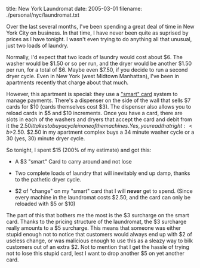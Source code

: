 title: New York Laundromat
date: 2005-03-01
filename: ./personal/nyc/laundromat.txt


Over the last several months, I've been spending a great deal of time
in New York City on business. In that time, I have never been quite
as suprised by prices as I have tonight. I wasn't even trying to
do anything all that unusual, just two loads of laundry.

Normally, I'd expect that two loads of laundry would cost about $6.
The washer would be $1.50 or so per run, and the dryer would be another
$1.50 per run, for a total of $6. Maybe even $7.50, if you decide to
run a second dryer cycle. Even in New York (west Midtown Manhattan),
I've been in apartments recently that charge about that much.

However, this apartment is special: they use a <a
href="http://en.wikipedia.org/wiki/Smart_card"> "smart" card</a>
system to manage payments. There's a dispenser on the side of the wall
that sells $7 cards for $10 (cards themselves cost $3). The dispenser
also allows you to reload cards in $5 and $10 increments. Once you
have a card, there are slots in each of the washers and dryers that
accept the card and debit from it the $2.50 it takes to buy a cycle in
one of the machines. Yes, you read that right: <b>$2.50</b>.  $2.50 in
my apartment complex buys a 34 minute washer cycle or a 30 (yes, 30)
minute dryer cycle.

So tonight, I spent $15 (200% of my estimate) and got this:

* A $3 "smart" Card to carry around and not lose

* Two complete loads of laundry that will inevitably end up damp,
  thanks to the pathetic dryer cycle.

* $2 of "change" on my "smart" card that I will <b>never</b> get to
  spend. (Since every machine in the laundromat costs $2.50, and the
  card can only be reloaded with $5 or $10)

The part of this that bothers me the most is the $3 surcharge on the
smart card.  Thanks to the pricing structure of the laundromat, the $3
surcharge really amounts to a $5 surcharge.  This means that someone
was either stupid enough not to notice that customers would always end
up with $2 of useless change, or was malicious enough to use this as a
sleazy way to bilk customers out of an extra $2. Not to mention that I
get the hassle of trying not to lose this stupid card, lest I want to
drop another $5 on yet another card.
